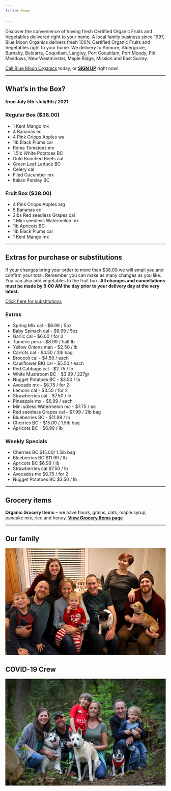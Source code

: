 ```yaml
---
title: Home

---
```

Discover the convenience of having fresh Certified Organic Fruits and Vegetables delivered right to your home. A local family business since 1997, Blue Moon Organics delivers fresh 100% Certified Organic Fruits and Vegetables right to your home. We delivery to Anmore, Aldergrove, Burnaby, Belcarra, Coquitlam, Langley, Port Coquitlam, Port Moody, Pitt Meadows, New Westminster, Maple Ridge, Mission and East Surrey.

[Call Blue Moon Organics](/contact) today, or [**SIGN UP**](/sign-up) right now!

***

## What’s in the Box?

#### **from  July 5th -July9th / 2021**

### Regular Box ($38.00)

* 1 Kent Mango  mx
* 4 Bananas  ec
* 4 Pink Cripps Apples  wa
* 1lb Black Plums  cal
* Roma Tomatoes  mx
* 1.5lb White Potatoes  BC
* Gold Bunched Beets  cal
* Green Leaf Lettuce  BC
* Celery  cal
* Filed Cucumber  mx
* Italian Parsley  BC

### Fruit Box ($38.00)

* 4 Pink Cripps Apples  arg
* 5 Bananas  ec
* 2lbs Red seedless Grapes cal
* 1 Mini seedless Watermelon  mx
* 1lb Apricots  BC
* 1lb Black Plums  cal
* 1 Kent Mango  mx

***

## Extras for purchase or substitutions

If your changes bring your order to more than $38.00 we will email you and confirm your total. Remember you can make as many changes as you like. You can also add vegetables to the fruit box. **All changes and cancellations must be made by 9:00 AM the day prior to your delivery day at the very latest.**

[Click here for substitutions](/substitutions "Click here for substitutions")

### Extras

* Spring Mix cal  -  $6.99 / 5oz
* Baby Spinach cal  -  $6.99 / 5oz
* Garlic  cal - $6.00 / for 2
* Tumeric  peru - $8.99 / half lb
* Yellow Onions man - $2.50 / lb
* Carrots  cal - $4.50 / 2lb bag
* Broccoli  cal - $4.50 / each
* Cauliflower BIG  cal - $5.50 / each
* Red Cabbage  cal - $2.75 / lb
* White Mushroom BC - $3.99 / 227gr
* Nugget Potatoes BC - $3.50 / lb
* Avocado  mx - $6.75 / for 2
* Lemons  cal - $3.50 / for 2
* Strawberries  cal - $7.50 / lb
* Pineapple  mx  - $6.99 / each
* Mini sdless Watermelon mc - $7.75 / ea
* Red seedless Grapes cal - $7.99 / 2lb bag
* Blueberries  BC - $11.99 / lb
* Cherries  BC -  $15.00 / 1.5lb bag
* Apricots  BC -  $6.99 / lb

### Weekly Specials

* Cherries  BC   $15.00/ 1.5lb bag
* Blueberries  BC   $11.99 / lb
* Apricots  BC   $6.99 / lb
* Strawberries cal  $7.50 / lb
* Avocados  mx   $6.75 / for 2
* Nugget Potatoes  BC   $3.50 / lb

***

## Grocery items

**Organic Grocery Items** – we have flours, grains, oats, maple syrup, pancake mix, rice and honey. [**View Grocery Items page**](/groceries)

***

## Our family

![Our family.](./uploads/IMG_1376-copy.jpg "Our family")

## COVID-19 Crew

![COVID-19 crew.](./uploads/covid.jpg "COVID-19 crew")